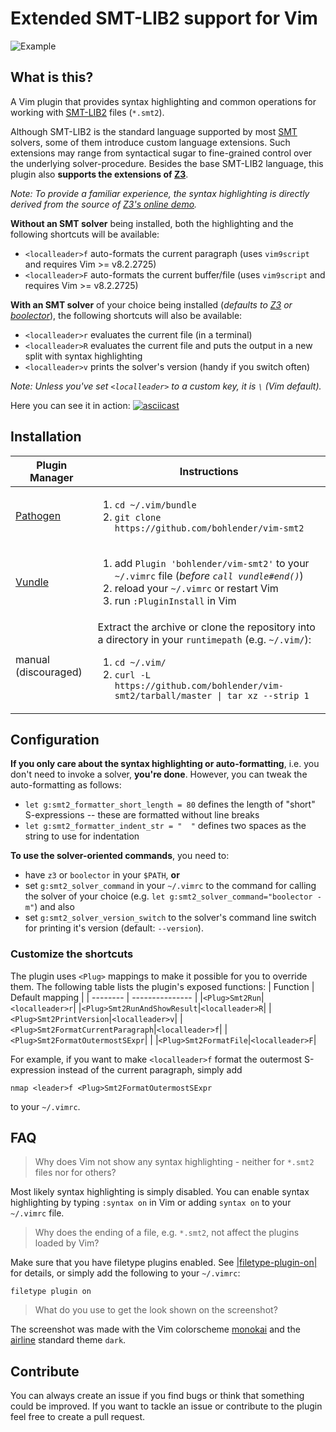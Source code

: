 # Extended SMT-LIB2 support for Vim
![Example](/example.png?raw=true "Example")

## What is this?
A Vim plugin that provides syntax highlighting and common operations for working with [SMT-LIB2](http://smtlib.cs.uiowa.edu/) files (`*.smt2`).

Although SMT-LIB2 is the standard language supported by most [SMT](https://en.wikipedia.org/wiki/Satisfiability_modulo_theories) solvers, some of them introduce custom language extensions.
Such extensions may range from syntactical sugar to fine-grained control over the underlying solver-procedure.
Besides the base SMT-LIB2 language, this plugin also **supports the extensions of [Z3](https://github.com/Z3Prover/z3)**.

*Note: To provide a familiar experience, the syntax highlighting is directly derived from the source of [Z3's online demo](https://rise4fun.com/Z3/).*

**Without an SMT solver** being installed, both the highlighting and the following shortcuts will be available:
* `<localleader>f` auto-formats the current paragraph (uses `vim9script` and requires Vim >= v8.2.2725)
* `<localleader>F` auto-formats the current buffer/file (uses `vim9script` and requires Vim >= v8.2.2725)

**With an SMT solver** of your choice being installed (*defaults to [Z3](https://github.com/Z3Prover/z3) or [boolector](http://fmv.jku.at/boolector)*), the following shortcuts will also be available:
* `<localleader>r` evaluates the current file (in a terminal)
* `<localleader>R` evaluates the current file and puts the output in a new split with syntax highlighting
* `<localleader>v` prints the solver's version (handy if you switch often)

*Note: Unless you've set `<localleader>` to a custom key, it is `\` (Vim default).*

Here you can see it in action:
[![asciicast](https://asciinema.org/a/4LP65uSchEbciwnRsdTImwzqW.png)](https://asciinema.org/a/4LP65uSchEbciwnRsdTImwzqW)

## Installation

| Plugin Manager | Instructions |
| ------------- | ------------- |
| [Pathogen](https://github.com/tpope/vim-pathogen) | <ol><li>`cd ~/.vim/bundle`</li><li>`git clone https://github.com/bohlender/vim-smt2`</li></ol> |
| [Vundle](https://github.com/VundleVim/Vundle.vim) | <ol><li>add `Plugin 'bohlender/vim-smt2'` to your `~/.vimrc` file (*before `call vundle#end()`*)</li><li>reload your `~/.vimrc` or restart Vim</li><li>run `:PluginInstall` in Vim</li></ol> |
| manual (discouraged) | Extract the archive or clone the repository into a directory in your `runtimepath` (e.g. `~/.vim/`): <ol><li>`cd ~/.vim/`</li><li>`curl -L https://github.com/bohlender/vim-smt2/tarball/master \| tar xz --strip 1`</li></ol> |

## Configuration
**If you only care about the syntax highlighting or auto-formatting**,  i.e. you don't need to invoke a solver, **you're done**.
However, you can tweak the auto-formatting as follows:
* `let g:smt2_formatter_short_length = 80` defines the length of "short" S-expressions -- these are formatted without line breaks
* `let g:smt2_formatter_indent_str = "  "` defines two spaces as the string to use for indentation

**To use the solver-oriented commands**, you need to:
* have `z3` or `boolector` in your `$PATH`, **or**
* set `g:smt2_solver_command` in your `~/.vimrc` to the command for calling the solver of your choice (e.g. `let g:smt2_solver_command="boolector -m"`) and also
* set `g:smt2_solver_version_switch` to the solver's command line switch for printing it's version (default: `--version`).

### Customize the shortcuts
The plugin uses `<Plug>` mappings to make it possible for you to override them. The following table lists the plugin's exposed functions:
| Function | Default mapping |
| -------- | --------------- |
|`<Plug>Smt2Run`|`<localleader>r`|
|`<Plug>Smt2RunAndShowResult`|`<localleader>R`|
|`<Plug>Smt2PrintVersion`|`<localleader>v`|
|`<Plug>Smt2FormatCurrentParagraph`|`<localleader>f`|
|`<Plug>Smt2FormatOutermostSExpr`|  |
|`<Plug>Smt2FormatFile`|`<localleader>F`|

For example, if you want to make `<localleader>f` format the outermost S-expression instead of the current paragraph, simply add
```
nmap <leader>f <Plug>Smt2FormatOutermostSExpr
```
to your `~/.vimrc`.

## FAQ
> Why does Vim  not show any syntax highlighting - neither for `*.smt2` files nor for others?

Most likely syntax highlighting is simply disabled.
You can enable syntax highlighting by typing `:syntax on` in Vim or adding `syntax on` to your `~/.vimrc` file.

> Why does the ending of a file, e.g. `*.smt2`, not affect the plugins loaded by Vim?

Make sure that you have filetype plugins enabled. See [|filetype-plugin-on|](https://vimhelp.org/filetype.txt.html#%3Afiletype-plugin-on) for details, or simply add the following to your `~/.vimrc`:
```
filetype plugin on
```

> What do you use to get the look shown on the screenshot?

The screenshot was made with the Vim colorscheme [monokai](https://github.com/crusoexia/vim-monokai) and the [airline](https://github.com/vim-airline/vim-airline) standard theme `dark`.

## Contribute
You can always create an issue if you find bugs or think that something could be improved.
If you want to tackle an issue or contribute to the plugin feel free to create a pull request.
